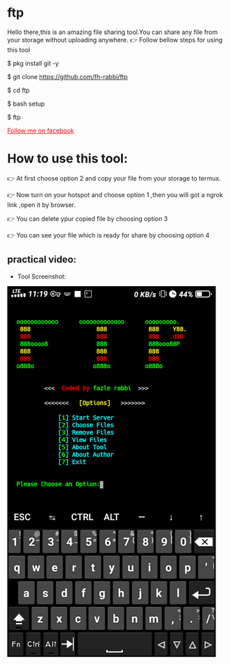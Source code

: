 # ftp
Hello there,this is an amazing file sharing tool.You can  share any file from your storage without uploading anywhere.
:point_right: Follow bellow steps for using this tool

 $ pkg install git -y 

 $ git clone https://github.com/fh-rabbi/ftp

 $ cd ftp

 $ bash setup

 $ ftp

  <a style="color:red" href="https://www.facebook.com/fozley.rabbi">Follow me on facebook</a>
# How to use this tool:


:point_right: At first choose option 2 and copy your file from your storage to termux.

:point_right: Now turn on your hotspot and choose option 1 ,then you will got a ngrok link ,open it by browser.

:point_right: You can delete ypur copied file by choosing option 3

:point_right: You can see your file which is ready for share by choosing option 4


 ## practical video:  
- Tool Screenshot:

![](ftp.png)






